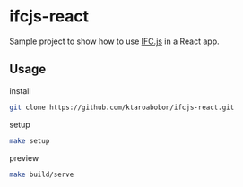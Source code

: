# ifcjs-react

Sample project to show how to use [IFC.js](https://ifcjs.github.io/info/ja/) in a React app.

## Usage

install

```bash
git clone https://github.com/ktaroabobon/ifcjs-react.git
```

setup

```bash
make setup
```

preview

```bash
make build/serve
```
